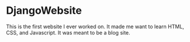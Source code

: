 # DjangoWebsite
This is the first website I ever worked on. It made me want to learn HTML, CSS, and Javascript. It was meant to be a blog site.
